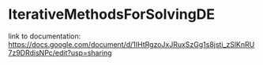 # IterativeMethodsForSolvingDE

link to documentation:
https://docs.google.com/document/d/1IHtRgzoJxJRuxSzGg1s8jsti_zSlKnRU7z9DRdisNPc/edit?usp=sharing
